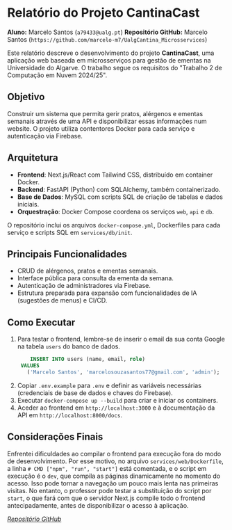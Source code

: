 # Relatório do Projeto CantinaCast

**Aluno:** Marcelo Santos (`a79433@ualg.pt`)
**Repositório GitHub:** Marcelo Santos (`https://github.com/marcelo-m7/UalgCantina_Microsservices`)

Este relatório descreve o desenvolvimento do projeto **CantinaCast**, uma aplicação web baseada em microsserviços para gestão de ementas na Universidade do Algarve. O trabalho segue os requisitos do "Trabalho 2 de Computação em Nuvem 2024/25".

## Objetivo

Construir um sistema que permita gerir pratos, alérgenos e ementas semanais através de uma API e disponibilizar essas informações num website. O projeto utiliza contentores Docker para cada serviço e autenticação via Firebase.

## Arquitetura

- **Frontend**: Next.js/React com Tailwind CSS, distribuído em container Docker.
- **Backend**: FastAPI (Python) com SQLAlchemy, também containerizado.
- **Base de Dados**: MySQL com scripts SQL de criação de tabelas e dados iniciais.
- **Orquestração**: Docker Compose coordena os serviços `web`, `api` e `db`.

O repositório inclui os arquivos `docker-compose.yml`, Dockerfiles para cada serviço e scripts SQL em `services/db/init`.

## Principais Funcionalidades

- CRUD de alérgenos, pratos e ementas semanais.
- Interface pública para consulta da ementa da semana.
- Autenticação de administradores via Firebase.
- Estrutura preparada para expansão com funcionalidades de IA (sugestões de menus) e CI/CD.

## Como Executar

1. Para testar o frontend, lembre-se de inserir o email da sua conta Google na tabela `users` do banco de dados.
   ```sql
       INSERT INTO users (name, email, role)
    VALUES
      ('Marcelo Santos', 'marcelosouzasantos77@gmail.com', 'admin');
   ```
3. Copiar `.env.example` para `.env` e definir as variáveis necessárias (credenciais de base de dados e chaves do Firebase).
4. Executar `docker-compose up --build` para criar e iniciar os containers.
5. Aceder ao frontend em `http://localhost:3000` e à documentação da API em `http://localhost:8000/docs`.

## Considerações Finais

Enfrentei dificuldades ao compilar o frontend para execução fora do modo de desenvolvimento. Por esse motivo, no arquivo `services/web/Dockerfile`, a linha `# CMD ["npm", "run", "start"]` está comentada, e o script em execução é o `dev`, que compila as páginas dinamicamente no momento do acesso. Isso pode tornar a navegação um pouco mais lenta nas primeiras visitas. No entanto, o professor pode testar a substituição do script por `start`, o que fará com que o servidor Next.js compile todo o frontend antecipadamente, antes de disponibilizar o acesso à aplicação.

 [*Repositório GitHub*](https://github.com/marcelo-m7/UalgCantina_Microsservices)
